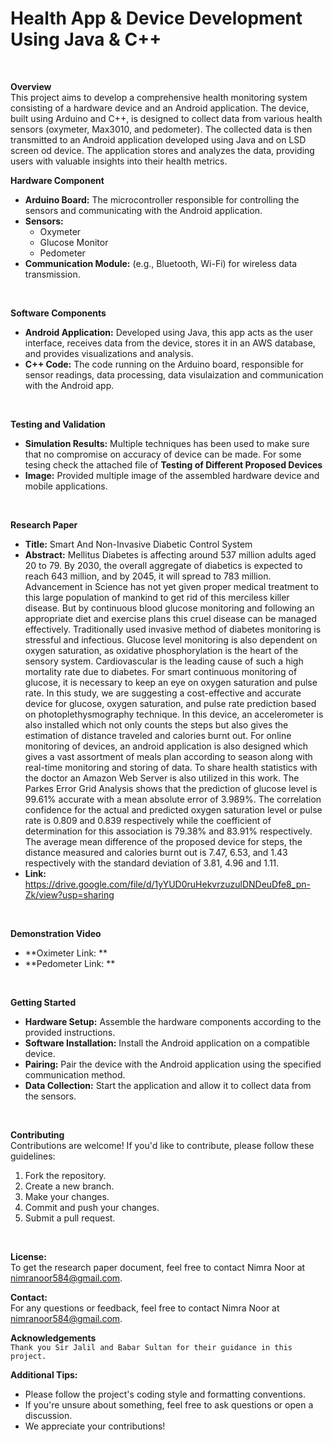 
# Health App & Device Development Using Java & C++
<br>

**Overview**
<br>
This project aims to develop a comprehensive health monitoring system consisting of a hardware device and an Android application. The device, built using Arduino and C++, is designed to collect data from various health sensors (oxymeter, Max3010, and pedometer). The collected data is then transmitted to an Android application developed using Java and on LSD screen od device. The application stores and analyzes the data, providing users with valuable insights into their health metrics.
<br>

**Hardware Component**
<br>
* **Arduino Board:** The microcontroller responsible for controlling the sensors and communicating with the Android application.
* **Sensors:**
  - Oxymeter
  - Glucose Monitor
  - Pedometer
* **Communication Module:** (e.g., Bluetooth, Wi-Fi) for wireless data transmission.
<br>

**Software Components**
<br>
* **Android Application:** Developed using Java, this app acts as the user interface, receives data from the device, stores it in an AWS database, and provides visualizations and analysis.
* **C++ Code:** The code running on the Arduino board, responsible for sensor readings, data processing, data visulaization and communication with the Android app.
<br>

**Testing and Validation**
<br>
* **Simulation Results:** Multiple techniques has been used to make sure that no compromise on accuracy of device can be made. For some tesing check the attached file of **Testing of Different Proposed Devices**
*  **Image:** Provided multiple image of the assembled hardware device and mobile applications.
<br>

**Research Paper**
<br>
* **Title:** Smart And Non-Invasive Diabetic Control System
* **Abstract:** Mellitus Diabetes is affecting around 537 million adults aged 20 to 79. By 2030, the overall aggregate of diabetics is expected to reach 643 million, and by 2045, it will spread to 783 million. Advancement in Science has not yet given proper medical treatment to this large population of mankind to get rid of this merciless killer disease. But by continuous blood glucose monitoring and following an appropriate diet and exercise plans this cruel disease can be managed effectively. Traditionally used invasive method of diabetes monitoring is stressful and infectious. Glucose level monitoring is also dependent on oxygen saturation, as oxidative phosphorylation is the heart of the sensory system. Cardiovascular is the leading cause of such a high mortality rate due to diabetes. For smart continuous monitoring of glucose, it is necessary to keep an eye on oxygen saturation and pulse rate. In this study, we are suggesting a cost-effective and accurate device for glucose, oxygen saturation, and pulse rate prediction based on photoplethysmography technique. In this device, an accelerometer is also installed which not only counts the steps but also gives the estimation of distance traveled and calories burnt out. For online monitoring of devices, an android application is also designed which gives a vast assortment of meals plan according to season along with real-time monitoring and storing of data. To share health statistics with the doctor an Amazon Web Server is also utilized in this work. The Parkes Error Grid Analysis shows that the prediction of glucose level is 99.61% accurate with a mean absolute error of 3.989%. The correlation confidence for the actual and predicted oxygen saturation level or pulse rate is 0.809 and 0.839 respectively while the coefficient of determination for this association is 79.38% and 83.91% respectively. The average mean difference of the proposed device for steps, the distance measured and calories burnt out is 7.47, 6.53, and 1.43 respectively with the standard deviation of 3.81, 4.96 and 1.11.
* **Link:** https://drive.google.com/file/d/1yYUD0ruHekvrzuzulDNDeuDfe8_pn-Zk/view?usp=sharing
<br>

**Demonstration Video**
<br>
* **Oximeter Link: **
* **Pedometer Link: **
<br>

**Getting Started**
<br>
* **Hardware Setup:** Assemble the hardware components according to the provided instructions.
* **Software Installation:** Install the Android application on a compatible device.
* **Pairing:** Pair the device with the Android application using the specified communication method.
* **Data Collection:** Start the application and allow it to collect data from the sensors.
<br>

**Contributing**
<br>
Contributions are welcome! If you'd like to contribute, please follow these guidelines:
1. Fork the repository.
2. Create a new branch.
3. Make your changes.
4. Commit and push your changes.
5. Submit a pull request.
<br>

**License:**
<br>
To get the research paper document, feel free to contact Nimra Noor at nimranoor584@gmail.com.
<br>

**Contact:**
<br>
For any questions or feedback, feel free to contact Nimra Noor at nimranoor584@gmail.com.
<br>

**Acknowledgements**
<br>
`Thank you Sir Jalil and Babar Sultan for their guidance in this project.`

**Additional Tips:**
<br>
* Please follow the project's coding style and formatting conventions.
* If you're unsure about something, feel free to ask questions or open a discussion.
* We appreciate your contributions!




